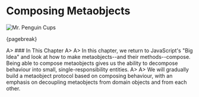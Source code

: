 # Composing Metaobjects

![Mr. Penguin Cups](images/8/mr-penguin-espresso-cups.jpg)

{pagebreak}

A> ### In This Chapter
A>
A> In this chapter, we return to JavaScript's "Big Idea" and look at how to make metaobjects--and their methods--compose. Being able to compose metaobjects gives us the ability to decompose behaviour into small, single-responsibility entities.
A>
A> We will gradually build a metaobject protocol based on composing behaviour, with an emphasis on decoupling metaobjects from domain objects and from each other.
